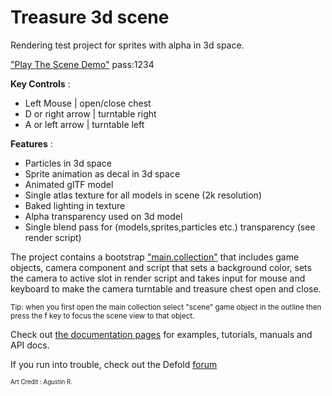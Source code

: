 # Treasure 3d scene

Rendering test project for sprites with alpha in 3d space.

["Play The Scene Demo"](https://flexyourbrain.itch.io/3d-sprite-alpha-test)  pass:1234

 
**Key Controls** :

- Left Mouse | open/close chest
- D or right arrow | turntable right
- A or left arrow | turntable left

**Features** :

- Particles in 3d space
- Sprite animation as decal in 3d space
- Animated glTF model
- Single atlas texture for all models in scene (2k resolution)
- Baked lighting in texture
- Alpha transparency used on 3d model
- Single blend pass for (models,sprites,particles etc.) transparency (see render script)


The project contains a bootstrap ["main.collection"](defold://open?path=/main/main.collection) that includes game objects, camera component and script that sets a background color, sets the camera to active slot in render script and takes input for mouse and keyboard to make the camera turntable and treasure chest open and close. 

<sub>Tip: when you first open the main collection select "scene" game object in the outline then press the f key to focus the scene view to that object.</sub>

Check out [the documentation pages](https://defold.com/learn) for examples, tutorials, manuals and API docs.

If you run into trouble, check out the Defold [forum](https://forum.defold.com)



<sup><sub>Art Credit : Agustin R.</sub></sup>

